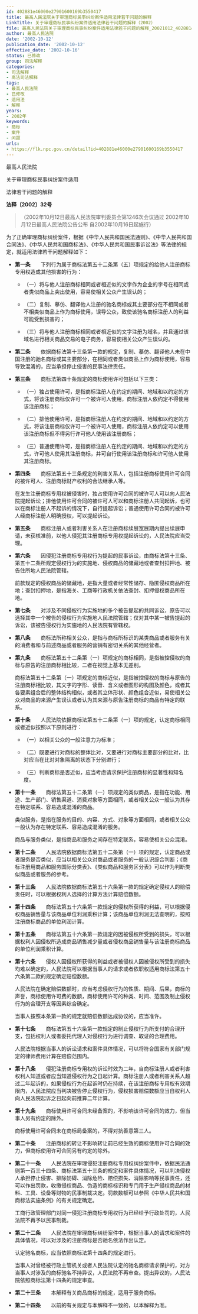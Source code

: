 ```yaml
---
id: 402881e46000e27901600169b3550417
title: 最高人民法院关于审理商标民事纠纷案件适用法律若干问题的解释
LinkTitle: 关于审理商标民事纠纷案件适用法律若干问题的解释（2002）
file: 最高人民法院关于审理商标民事纠纷案件适用法律若干问题的解释_20021012_402881e46000e27901600169b3550417.docx
author: 最高人民法院
date: '2002-10-12'
publication_date: '2002-10-12'
effective_date: '2002-10-16'
status: 已修改
group: 司法解释
categories:
- 司法解释
- 高法司法解释
tags:
- 最高人民法院
- 已修改
- 适用法
- 解释
years:
- 2002年
keywords:
- 商标
- 案件
- 问题
urls:
- https://flk.npc.gov.cn/detail?id=402881e46000e27901600169b3550417
---
```


最高人民法院

关于审理商标民事纠纷案件适用

法律若干问题的解释

**法释〔2002〕32号**

> （2002年10月12日最高人民法院审判委员会第1246次会议通过 2002年10月12日最高人民法院公告公布 自2002年10月16日起施行）

为了正确审理商标纠纷案件，根据《中华人民共和国民法通则》、《中华人民共和国合同法》、《中华人民共和国商标法》、《中华人民共和国民事诉讼法》等法律的规定，就适用法律若干问题解释如下：

- **第一条**　　下列行为属于商标法第五十二条第（五）项规定的给他人注册商标专用权造成其他损害的行为：

  - （一）将与他人注册商标相同或者相近似的文字作为企业的字号在相同或者类似商品上突出使用，容易使相关公众产生误认的；

  - （二）复制、摹仿、翻译他人注册的驰名商标或其主要部分在不相同或者不相类似商品上作为商标使用，误导公众，致使该驰名商标注册人的利益可能受到损害的；

  - （三）将与他人注册商标相同或者相近似的文字注册为域名，并且通过该域名进行相关商品交易的电子商务，容易使相关公众产生误认的。

- **第二条**　　依据商标法第十三条第一款的规定，复制、摹仿、翻译他人未在中国注册的驰名商标或其主要部分，在相同或者类似商品上作为商标使用，容易导致混淆的，应当承担停止侵害的民事法律责任。

- **第三条**　　商标法第四十条规定的商标使用许可包括以下三类：

  - （一）独占使用许可，是指商标注册人在约定的期间、地域和以约定的方式，将该注册商标仅许可一个被许可人使用，商标注册人依约定不得使用该注册商标；

  - （二）排他使用许可，是指商标注册人在约定的期间、地域和以约定的方式，将该注册商标仅许可一个被许可人使用，商标注册人依约定可以使用该注册商标但不得另行许可他人使用该注册商标；

  - （三）普通使用许可，是指商标注册人在约定的期间、地域和以约定的方式，许可他人使用其注册商标，并可自行使用该注册商标和许可他人使用其注册商标。

- **第四条**　　商标法第五十三条规定的利害关系人，包括注册商标使用许可合同的被许可人、注册商标财产权利的合法继承人等。

  在发生注册商标专用权被侵害时，独占使用许可合同的被许可人可以向人民法院提起诉讼；排他使用许可合同的被许可人可以和商标注册人共同起诉，也可以在商标注册人不起诉的情况下，自行提起诉讼；普通使用许可合同的被许可人经商标注册人明确授权，可以提起诉讼。

- **第五条**　　商标注册人或者利害关系人在注册商标续展宽展期内提出续展申请，未获核准前，以他人侵犯其注册商标专用权提起诉讼的，人民法院应当受理。

- **第六条**　　因侵犯注册商标专用权行为提起的民事诉讼，由商标法第十三条、第五十二条所规定侵权行为的实施地、侵权商品的储藏地或者查封扣押地、被告住所地人民法院管辖。

  前款规定的侵权商品的储藏地，是指大量或者经常性储存、隐匿侵权商品所在地；查封扣押地，是指海关、工商等行政机关依法查封、扣押侵权商品所在地。

- **第七条**　　对涉及不同侵权行为实施地的多个被告提起的共同诉讼，原告可以选择其中一个被告的侵权行为实施地人民法院管辖；仅对其中某一被告提起的诉讼，该被告侵权行为实施地的人民法院有管辖权。

- **第八条**　　商标法所称相关公众，是指与商标所标识的某类商品或者服务有关的消费者和与前述商品或者服务的营销有密切关系的其他经营者。

- **第九条**　　商标法第五十二条第（一）项规定的商标相同，是指被控侵权的商标与原告的注册商标相比较，二者在视觉上基本无差别。

  商标法第五十二条第（一）项规定的商标近似，是指被控侵权的商标与原告的注册商标相比较，其文字的字形、读音、含义或者图形的构图及颜色，或者其各要素组合后的整体结构相似，或者其立体形状、颜色组合近似，易使相关公众对商品的来源产生误认或者认为其来源与原告注册商标的商品有特定的联系。

- **第十条**　　人民法院依据商标法第五十二条第（一）项的规定，认定商标相同或者近似按照以下原则进行：

  - （一）以相关公众的一般注意力为标准；

  - （二）既要进行对商标的整体比对，又要进行对商标主要部分的比对，比对应当在比对对象隔离的状态下分别进行；

  - （三）判断商标是否近似，应当考虑请求保护注册商标的显著性和知名度。

- **第十一条**　　商标法第五十二条第（一）项规定的类似商品，是指在功能、用途、生产部门、销售渠道、消费对象等方面相同，或者相关公众一般认为其存在特定联系、容易造成混淆的商品。

  类似服务，是指在服务的目的、内容、方式、对象等方面相同，或者相关公众一般认为存在特定联系、容易造成混淆的服务。

  商品与服务类似，是指商品和服务之间存在特定联系，容易使相关公众混淆。

- **第十二条**　　人民法院依据商标法第五十二条第（一）项的规定，认定商品或者服务是否类似，应当以相关公众对商品或者服务的一般认识综合判断；《商标注册用商品和服务国际分类表》、《类似商品和服务区分表》可以作为判断类似商品或者服务的参考。

- **第十三条**　　人民法院依据商标法第五十六条第一款的规定确定侵权人的赔偿责任时，可以根据权利人选择的计算方法计算赔偿数额。

- **第十四条**　　商标法第五十六条第一款规定的侵权所获得的利益，可以根据侵权商品销售量与该商品单位利润乘积计算；该商品单位利润无法查明的，按照注册商标商品的单位利润计算。

- **第十五条**　　商标法第五十六条第一款规定的因被侵权所受到的损失，可以根据权利人因侵权所造成商品销售减少量或者侵权商品销售量与该注册商标商品的单位利润乘积计算。

- **第十六条**　　侵权人因侵权所获得的利益或者被侵权人因被侵权所受到的损失均难以确定的，人民法院可以根据当事人的请求或者依职权适用商标法第五十六条第二款的规定确定赔偿数额。

  人民法院在确定赔偿数额时，应当考虑侵权行为的性质、期间、后果，商标的声誉，商标使用许可费的数额，商标使用许可的种类、时间、范围及制止侵权行为的合理开支等因素综合确定。

  当事人按照本条第一款的规定就赔偿数额达成协议的，应当准许。

- **第十七条**　　商标法第五十六条第一款规定的制止侵权行为所支付的合理开支，包括权利人或者委托代理人对侵权行为进行调查、取证的合理费用。

  人民法院根据当事人的诉讼请求和案件具体情况，可以将符合国家有关部门规定的律师费用计算在赔偿范围内。

- **第十八条**　　侵犯注册商标专用权的诉讼时效为二年，自商标注册人或者利害权利人知道或者应当知道侵权行为之日起计算。商标注册人或者利害关系人超过二年起诉的，如果侵权行为在起诉时仍在持续，在该注册商标专用权有效期限内，人民法院应当判决被告停止侵权行为，侵权损害赔偿数额应当自权利人向人民法院起诉之日起向前推算二年计算。

- **第十九条**　　商标使用许可合同未经备案的，不影响该许可合同的效力，但当事人另有约定的除外。

  商标使用许可合同未在商标局备案的，不得对抗善意第三人。

- **第二十条**　　注册商标的转让不影响转让前已经生效的商标使用许可合同的效力，但商标使用许可合同另有约定的除外。

- **第二十一条**　　人民法院在审理侵犯注册商标专用权纠纷案件中，依据民法通则第一百三十四条、商标法第五十三条的规定和案件具体情况，可以判决侵权人承担停止侵害、排除妨碍、消除危险、赔偿损失、消除影响等民事责任，还可以作出罚款，收缴侵权商品、伪造的商标标识和专门用于生产侵权商品的材料、工具、设备等财物的民事制裁决定。罚款数额可以参照《中华人民共和国商标法实施条例》的有关规定确定。

  工商行政管理部门对同一侵犯注册商标专用权行为已经给予行政处罚的，人民法院不再予以民事制裁。

- **第二十二条**　　人民法院在审理商标纠纷案件中，根据当事人的请求和案件的具体情况，可以对涉及的注册商标是否驰名依法作出认定。

  认定驰名商标，应当依照商标法第十四条的规定进行。

  当事人对曾经被行政主管机关或者人民法院认定的驰名商标请求保护的，对方当事人对涉及的商标驰名不持异议，人民法院不再审查。提出异议的，人民法院依照商标法第十四条的规定审查。

- **第二十三条**　　本解释有关商品商标的规定，适用于服务商标。

- **第二十四条**　　以前的有关规定与本解释不一致的，以本解释为准。
